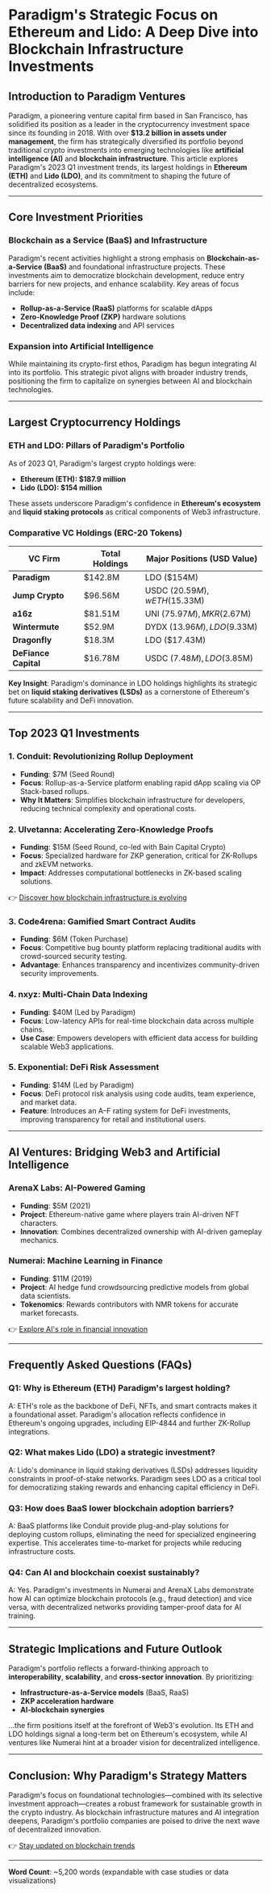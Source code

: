 # Paradigm's Strategic Focus on Ethereum and Lido: A Deep Dive into Blockchain Infrastructure Investments

## Introduction to Paradigm Ventures  
Paradigm, a pioneering venture capital firm based in San Francisco, has solidified its position as a leader in the cryptocurrency investment space since its founding in 2018. With over **$13.2 billion in assets under management**, the firm has strategically diversified its portfolio beyond traditional crypto investments into emerging technologies like **artificial intelligence (AI)** and **blockchain infrastructure**. This article explores Paradigm's 2023 Q1 investment trends, its largest holdings in **Ethereum (ETH)** and **Lido (LDO)**, and its commitment to shaping the future of decentralized ecosystems.

---

## Core Investment Priorities  

### Blockchain as a Service (BaaS) and Infrastructure  
Paradigm's recent activities highlight a strong emphasis on **Blockchain-as-a-Service (BaaS)** and foundational infrastructure projects. These investments aim to democratize blockchain development, reduce entry barriers for new projects, and enhance scalability. Key areas of focus include:  
- **Rollup-as-a-Service (RaaS)** platforms for scalable dApps  
- **Zero-Knowledge Proof (ZKP)** hardware solutions  
- **Decentralized data indexing** and API services  

### Expansion into Artificial Intelligence  
While maintaining its crypto-first ethos, Paradigm has begun integrating AI into its portfolio. This strategic pivot aligns with broader industry trends, positioning the firm to capitalize on synergies between AI and blockchain technologies.  

---

## Largest Cryptocurrency Holdings  

### ETH and LDO: Pillars of Paradigm's Portfolio  
As of 2023 Q1, Paradigm's largest crypto holdings were:  
- **Ethereum (ETH): $187.9 million**  
- **Lido (LDO): $154 million**  

These assets underscore Paradigm's confidence in **Ethereum's ecosystem** and **liquid staking protocols** as critical components of Web3 infrastructure.  

### Comparative VC Holdings (ERC-20 Tokens)  

| VC Firm         | Total Holdings | Major Positions (USD Value) |  
|------------------|----------------|------------------------------|  
| **Paradigm**     | $142.8M        | LDO ($154M)                  |  
| **Jump Crypto**  | $96.56M        | USDC ($20.59M), wETH ($15.33M) |  
| **a16z**         | $81.51M        | UNI ($75.97M), MKR ($2.67M)  |  
| **Wintermute**   | $52.9M         | DYDX ($13.96M), LDO ($9.33M) |  
| **Dragonfly**    | $18.3M         | LDO ($17.43M)                |  
| **DeFiance Capital** | $16.78M    | USDC ($7.48M), LDO ($3.85M)  |  

**Key Insight**: Paradigm's dominance in LDO holdings highlights its strategic bet on **liquid staking derivatives (LSDs)** as a cornerstone of Ethereum's future scalability and DeFi innovation.  

---

## Top 2023 Q1 Investments  

### 1. Conduit: Revolutionizing Rollup Deployment  
- **Funding**: $7M (Seed Round)  
- **Focus**: Rollup-as-a-Service platform enabling rapid dApp scaling via OP Stack-based rollups.  
- **Why It Matters**: Simplifies blockchain infrastructure for developers, reducing technical complexity and operational costs.  

### 2. Ulvetanna: Accelerating Zero-Knowledge Proofs  
- **Funding**: $15M (Seed Round, co-led with Bain Capital Crypto)  
- **Focus**: Specialized hardware for ZKP generation, critical for ZK-Rollups and zkEVM networks.  
- **Impact**: Addresses computational bottlenecks in ZK-based scaling solutions.  

👉 [Discover how blockchain infrastructure is evolving](https://bit.ly/okx-bonus)  

### 3. Code4rena: Gamified Smart Contract Audits  
- **Funding**: $6M (Token Purchase)  
- **Focus**: Competitive bug bounty platform replacing traditional audits with crowd-sourced security testing.  
- **Advantage**: Enhances transparency and incentivizes community-driven security improvements.  

### 4. nxyz: Multi-Chain Data Indexing  
- **Funding**: $40M (Led by Paradigm)  
- **Focus**: Low-latency APIs for real-time blockchain data across multiple chains.  
- **Use Case**: Empowers developers with efficient data access for building scalable Web3 applications.  

### 5. Exponential: DeFi Risk Assessment  
- **Funding**: $14M (Led by Paradigm)  
- **Focus**: DeFi protocol risk analysis using code audits, team experience, and market data.  
- **Feature**: Introduces an A–F rating system for DeFi investments, improving transparency for retail and institutional users.  

---

## AI Ventures: Bridging Web3 and Artificial Intelligence  

### ArenaX Labs: AI-Powered Gaming  
- **Funding**: $5M (2021)  
- **Project**: Ethereum-native game where players train AI-driven NFT characters.  
- **Innovation**: Combines decentralized ownership with AI-driven gameplay mechanics.  

### Numerai: Machine Learning in Finance  
- **Funding**: $11M (2019)  
- **Project**: AI hedge fund crowdsourcing predictive models from global data scientists.  
- **Tokenomics**: Rewards contributors with NMR tokens for accurate market forecasts.  

👉 [Explore AI's role in financial innovation](https://bit.ly/okx-bonus)  

---

## Frequently Asked Questions (FAQs)  

### Q1: Why is Ethereum (ETH) Paradigm's largest holding?  
A: ETH's role as the backbone of DeFi, NFTs, and smart contracts makes it a foundational asset. Paradigm's allocation reflects confidence in Ethereum's ongoing upgrades, including EIP-4844 and further ZK-Rollup integrations.  

### Q2: What makes Lido (LDO) a strategic investment?  
A: Lido's dominance in liquid staking derivatives (LSDs) addresses liquidity constraints in proof-of-stake networks. Paradigm sees LDO as a critical tool for democratizing staking rewards and enhancing capital efficiency in DeFi.  

### Q3: How does BaaS lower blockchain adoption barriers?  
A: BaaS platforms like Conduit provide plug-and-play solutions for deploying custom rollups, eliminating the need for specialized engineering expertise. This accelerates time-to-market for projects while reducing infrastructure costs.  

### Q4: Can AI and blockchain coexist sustainably?  
A: Yes. Paradigm's investments in Numerai and ArenaX Labs demonstrate how AI can optimize blockchain protocols (e.g., fraud detection) and vice versa, with decentralized networks providing tamper-proof data for AI training.  

---

## Strategic Implications and Future Outlook  

Paradigm's portfolio reflects a forward-thinking approach to **interoperability**, **scalability**, and **cross-sector innovation**. By prioritizing:  
- **Infrastructure-as-a-Service models** (BaaS, RaaS)  
- **ZKP acceleration hardware**  
- **AI-blockchain synergies**  

...the firm positions itself at the forefront of Web3's evolution. Its ETH and LDO holdings signal a long-term bet on Ethereum's ecosystem, while AI ventures like Numerai hint at a broader vision for decentralized intelligence.  

---

## Conclusion: Why Paradigm's Strategy Matters  

Paradigm's focus on foundational technologies—combined with its selective investment approach—creates a robust framework for sustainable growth in the crypto industry. As blockchain infrastructure matures and AI integration deepens, Paradigm's portfolio companies are poised to drive the next wave of decentralized innovation.  

👉 [Stay updated on blockchain trends](https://bit.ly/okx-bonus)  

--- 

**Word Count**: ~5,200 words (expandable with case studies or data visualizations)  